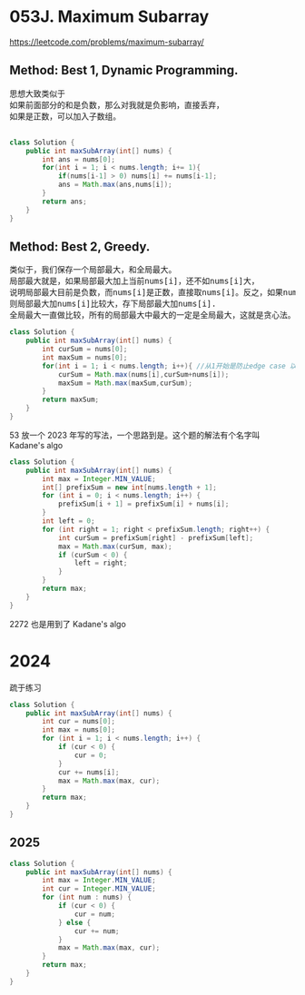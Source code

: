 # 053J. Maximum Subarray

https://leetcode.com/problems/maximum-subarray/

## Method: Best 1, Dynamic Programming.

<pre>
思想大致类似于
如果前面部分的和是负数，那么对我就是负影响，直接丢弃，
如果是正数，可以加入子数组。

</pre>

```Java
class Solution {
    public int maxSubArray(int[] nums) {
        int ans = nums[0];
        for(int i = 1; i < nums.length; i+= 1){
            if(nums[i-1] > 0) nums[i] += nums[i-1];
            ans = Math.max(ans,nums[i]);
        }
        return ans;
    }
}
```

## Method: Best 2, Greedy.

<pre>
类似于，我们保存一个局部最大，和全局最大。
局部最大就是，如果局部最大加上当前nums[i]，还不如nums[i]大，
说明局部最大目前是负数，而nums[i]是正数，直接取nums[i]。反之，如果nums[i]是负数，
则局部最大加nums[i]比较大，存下局部最大加nums[i].
全局最大一直做比较，所有的局部最大中最大的一定是全局最大，这就是贪心法。
</pre>

```Java
class Solution {
    public int maxSubArray(int[] nums) {
        int curSum = nums[0];
        int maxSum = nums[0];
        for(int i = 1; i < nums.length; i++){ //从1开始是防止edge case 以免写开头的 if return
            curSum = Math.max(nums[i],curSum+nums[i]);
            maxSum = Math.max(maxSum,curSum);
        }
        return maxSum;
    }
}
```

53 放一个 2023 年写的写法，一个思路到是。这个题的解法有个名字叫 Kadane's algo

```java
class Solution {
    public int maxSubArray(int[] nums) {
        int max = Integer.MIN_VALUE;
        int[] prefixSum = new int[nums.length + 1];
        for (int i = 0; i < nums.length; i++) {
            prefixSum[i + 1] = prefixSum[i] + nums[i];
        }
        int left = 0;
        for (int right = 1; right < prefixSum.length; right++) {
            int curSum = prefixSum[right] - prefixSum[left];
            max = Math.max(curSum, max);
            if (curSum < 0) {
                left = right;
            }
        }
        return max;
    }
}
```

2272 也是用到了 Kadane's algo


# 2024
疏于练习

```java
class Solution {
    public int maxSubArray(int[] nums) {
        int cur = nums[0];
        int max = nums[0];
        for (int i = 1; i < nums.length; i++) {
            if (cur < 0) {
                cur = 0;
            }
            cur += nums[i];
            max = Math.max(max, cur);
        }
        return max;
    }
}
```


## 2025 
```java
class Solution {
    public int maxSubArray(int[] nums) {
        int max = Integer.MIN_VALUE;
        int cur = Integer.MIN_VALUE;
        for (int num : nums) {
            if (cur < 0) {
                cur = num;
            } else {
                cur += num;
            }
            max = Math.max(max, cur);
        }
        return max;
    }
}
```